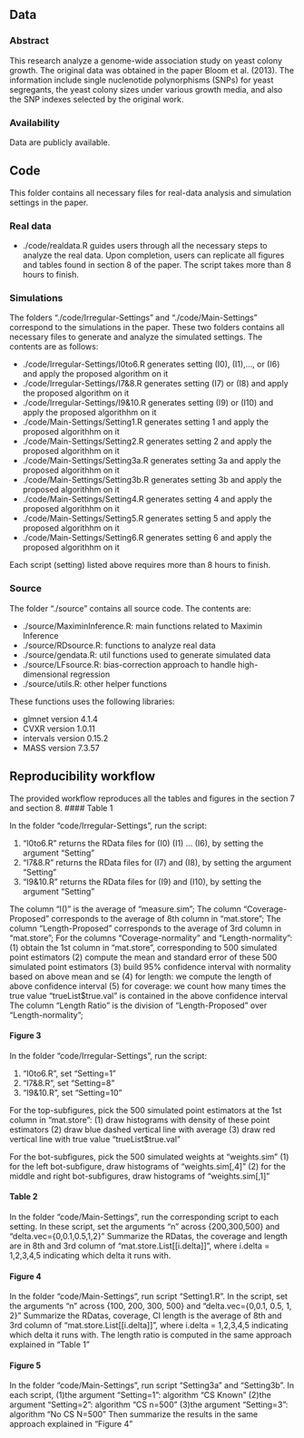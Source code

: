## Data

### Abstract

This research analyze a genome-wide association study on yeast colony
growth. The original data was obtained in the paper Bloom et al. (2013).
The information include single nuclenotide polynorphisms (SNPs) for
yeast segregants, the yeast colony sizes under various growth media, and
also the SNP indexes selected by the original work.

### Availability

Data are publicly available.

## Code

This folder contains all necessary files for real-data analysis and
simulation settings in the paper.

### Real data

-   ./code/realdata.R guides users through all the necessary steps to
    analyze the real data. Upon completion, users can replicate all
    figures and tables found in section 8 of the paper. The script takes
    more than 8 hours to finish.

### Simulations

The folders “./code/Irregular-Settings” and “./code/Main-Settings”
correspond to the simulations in the paper. These two folders contains
all necessary files to generate and analyze the simulated settings. The
contents are as follows:

-   ./code/Irregular-Settings/I0to6.R generates setting (I0), (I1),…, or
    (I6) and apply the proposed algorithm on it
-   ./code/Irregular-Settings/I7&8.R generates setting (I7) or (I8) and
    apply the proposed algorithm on it
-   ./code/Irregular-Settings/I9&10.R generates setting (I9) or (I10)
    and apply the proposed algorithhm on it
-   ./code/Main-Settings/Setting1.R generates setting 1 and apply the
    proposed algorithhm on it
-   ./code/Main-Settings/Setting2.R generates setting 2 and apply the
    proposed algorithhm on it
-   ./code/Main-Settings/Setting3a.R generates setting 3a and apply the
    proposed algorithhm on it
-   ./code/Main-Settings/Setting3b.R generates setting 3b and apply the
    proposed algorithhm on it
-   ./code/Main-Settings/Setting4.R generates setting 4 and apply the
    proposed algorithhm on it
-   ./code/Main-Settings/Setting5.R generates setting 5 and apply the
    proposed algorithhm on it
-   ./code/Main-Settings/Setting6.R generates setting 6 and apply the
    proposed algorithhm on it

Each script (setting) listed above requires more than 8 hours to finish.

### Source

The folder “./source” contains all source code. The contents are:

-   ./source/MaximinInference.R: main functions related to Maximin
    Inference
-   ./source/RDsource.R: functions to analyze real data
-   ./source/gendata.R: util functions used to generate simulated data
-   ./source/LFsource.R: bias-correction approach to handle
    high-dimensional regression
-   ./source/utils.R: other helper functions

These functions uses the following libraries:

-   glmnet version 4.1.4
-   CVXR version 1.0.11
-   intervals version 0.15.2
-   MASS version 7.3.57

## Reproducibility workflow

The provided workflow reproduces all the tables and figures in the
section 7 and section 8. \#### Table 1

In the folder “code/Irregular-Settings”, run the script:

1.  “I0to6.R” returns the RData files for (I0) (I1) … (I6), by setting
    the argument “Setting”
2.  “I7&8.R” returns the RData files for (I7) and (I8), by setting the
    argument “Setting”
3.  “I9&10.R” returns the RData files for (I9) and (I10), by setting the
    argument “Setting”

The column “I()” is the average of “measure.sim”; The column
“Coverage-Proposed” corresponds to the average of 8th column in
“mat.store”; The column “Length-Proposed” corresponds to the average of
3rd column in “mat.store”; For the columns “Coverage-normality” and
“Length-normality”: (1) obtain the 1st column in “mat.store”,
corresponding to 500 simulated point estimators (2) compute the mean and
standard error of these 500 simulated point estimators (3) build 95%
confidence interval with normality based on above mean and se (4) for
length: we compute the length of above confidence interval (5) for
coverage: we count how many times the true value “trueList$true.val” is
contained in the above confidence interval The column “Length Ratio” is
the division of “Length-Proposed” over “Length-normality”;

#### Figure 3

In the folder “code/Irregular-Settings”, run the script:

1.  “I0to6.R”, set “Setting=1”
2.  “I7&8.R”, set “Setting=8”
3.  “I9&10.R”, set “Setting=10”

For the top-subfigures, pick the 500 simulated point estimators at the
1st column in “mat.store”: (1) draw histograms with density of these
point estimators (2) draw blue dashed vertical line with average (3)
draw red vertical line with true value “trueList$true.val”

For the bot-subfigures, pick the 500 simulated weights at “weights.sim”
(1) for the left bot-subfigure, draw histograms of “weights.sim\[,4\]”
(2) for the middle and right bot-subfigures, draw histograms of
“weights.sim\[,1\]”

#### Table 2

In the folder “code/Main-Settings”, run the corresponding script to each
setting. In these script, set the arguments “n” across {200,300,500} and
“delta.vec={0,0.1,0.5,1,2}” Summarize the RDatas, the coverage and
length are in 8th and 3rd column of “mat.store.List\[\[i.delta\]\]”,
where i.delta = 1,2,3,4,5 indicating which delta it runs with.

#### Figure 4

In the folder “code/Main-Settings”, run script “Setting1.R”. In the
script, set the arguments “n” across {100, 200, 300, 500} and
“delta.vec={0,0.1, 0.5, 1, 2}” Summarize the RDatas, coverage, CI length
is the average of 8th and 3rd column of “mat.store.List\[\[i.delta\]\]”,
where i.delta = 1,2,3,4,5 indicating which delta it runs with. The
length ratio is computed in the same approach explained in “Table 1”

#### Figure 5

In the folder “code/Main-Settings”, run script “Setting3a” and
“Setting3b”. In each script, (1)the argument “Setting=1”: algorithm “CS
Known” (2)the argument “Setting=2”: algorithm “CS n=500” (3)the argument
“Setting=3”: algorithm “No CS N=500” Then summarize the results in the
same approach explained in “Figure 4”
